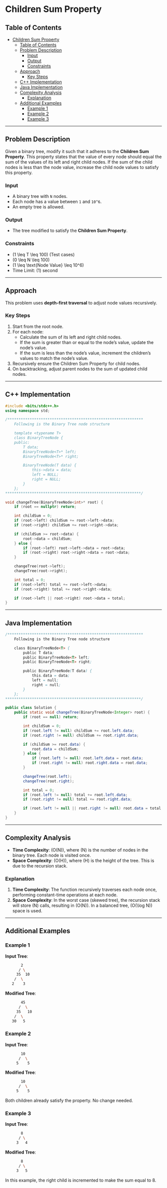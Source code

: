 # Children Sum Property

## Table of Contents

- [Children Sum Property](#children-sum-property)
  - [Table of Contents](#table-of-contents)
  - [Problem Description](#problem-description)
    - [Input](#input)
    - [Output](#output)
    - [Constraints](#constraints)
  - [Approach](#approach)
    - [Key Steps](#key-steps)
  - [C++ Implementation](#c-implementation)
  - [Java Implementation](#java-implementation)
  - [Complexity Analysis](#complexity-analysis)
    - [Explanation](#explanation)
  - [Additional Examples](#additional-examples)
    - [Example 1](#example-1)
    - [Example 2](#example-2)
    - [Example 3](#example-3)

---

## Problem Description

Given a binary tree, modify it such that it adheres to the **Children Sum Property**. This property states that the value of every node should equal the sum of the values of its left and right child nodes. If the sum of the child nodes is less than the node value, increase the child node values to satisfy this property.

### Input

- A binary tree with `N` nodes.
- Each node has a value between `1` and `10^6`.
- An empty tree is allowed.

### Output

- The tree modified to satisfy the **Children Sum Property**.

### Constraints

- \(1 \leq T \leq 100\) (Test cases)
- \(0 \leq N \leq 100\)
- \(1 \leq \text{Node Value} \leq 10^6\)
- Time Limit: \(1\) second

---

## Approach

This problem uses **depth-first traversal** to adjust node values recursively.

### Key Steps

1. Start from the root node.
2. For each node:
   - Calculate the sum of its left and right child nodes.
   - If the sum is greater than or equal to the node’s value, update the node’s value.
   - If the sum is less than the node’s value, increment the children’s values to match the node’s value.
3. Recursively ensure the Children Sum Property for child nodes.
4. On backtracking, adjust parent nodes to the sum of updated child nodes.

---

## C++ Implementation

```cpp
#include <bits/stdc++.h>
using namespace std;

/*************************************************************
    Following is the Binary Tree node structure

    template <typename T>
    class BinaryTreeNode {
    public:
        T data;
        BinaryTreeNode<T>* left;
        BinaryTreeNode<T>* right;

        BinaryTreeNode(T data) {
            this->data = data;
            left = NULL;
            right = NULL;
        }
    };
*************************************************************/

void changeTree(BinaryTreeNode<int>* root) {
    if (root == nullptr) return;

    int childSum = 0;
    if (root->left) childSum += root->left->data;
    if (root->right) childSum += root->right->data;

    if (childSum >= root->data) {
        root->data = childSum;
    } else {
        if (root->left) root->left->data = root->data;
        if (root->right) root->right->data = root->data;
    }

    changeTree(root->left);
    changeTree(root->right);

    int total = 0;
    if (root->left) total += root->left->data;
    if (root->right) total += root->right->data;

    if (root->left || root->right) root->data = total;
}
```

---

## Java Implementation

```java
/*************************************************************
    Following is the Binary Tree node structure

    class BinaryTreeNode<T> {
        public T data;
        public BinaryTreeNode<T> left;
        public BinaryTreeNode<T> right;

        public BinaryTreeNode(T data) {
            this.data = data;
            left = null;
            right = null;
        }
    };
*************************************************************/

public class Solution {
    public static void changeTree(BinaryTreeNode<Integer> root) {
        if (root == null) return;

        int childSum = 0;
        if (root.left != null) childSum += root.left.data;
        if (root.right != null) childSum += root.right.data;

        if (childSum >= root.data) {
            root.data = childSum;
        } else {
            if (root.left != null) root.left.data = root.data;
            if (root.right != null) root.right.data = root.data;
        }

        changeTree(root.left);
        changeTree(root.right);

        int total = 0;
        if (root.left != null) total += root.left.data;
        if (root.right != null) total += root.right.data;

        if (root.left != null || root.right != null) root.data = total;
    }
}
```

---

## Complexity Analysis

- **Time Complexity**: \(O(N)\), where \(N\) is the number of nodes in the binary tree. Each node is visited once.
- **Space Complexity**: \(O(H)\), where \(H\) is the height of the tree. This is due to the recursion stack.

### Explanation

1. **Time Complexity**: The function recursively traverses each node once, performing constant-time operations at each node.
2. **Space Complexity**: In the worst case (skewed tree), the recursion stack will store \(N\) calls, resulting in \(O(N)\). In a balanced tree, \(O(\log N)\) space is used.

---

## Additional Examples

### Example 1

**Input Tree**:

```bash
       2
      / \
     35  10
    /  \
   2    3
```

**Modified Tree**:

```bash
       45
      /  \
     35   10
    /  \
   30   5
```

### Example 2

**Input Tree**:

```bash
       10
      /  \
     5    5
```

**Modified Tree**:

```bash
       10
      /  \
     5    5
```

Both children already satisfy the property. No change needed.

### Example 3

**Input Tree**:

```bash
       8
      / \
     3   4
```

**Modified Tree**:

```bash
       8
      / \
     3   5
```

In this example, the right child is incremented to make the sum equal to 8.
